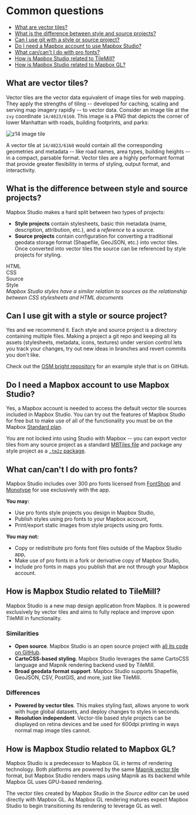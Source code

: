 Common questions
================

- [What are vector tiles?](#what-are-vector-tiles)
- [What is the difference between style and source projects?](#what-is-the-difference-between-style-and-source-projects)
- [Can I use git with a style or source project?](#can-i-use-git-with-a-style-or-source-project)
- [Do I need a Mapbox account to use Mapbox Studio?](#do-i-need-a-mapbox-account-to-use-mapbox-studio)
- [What can/can't I do with pro fonts?](#what-cancant-i-do-with-pro-fonts)
- [How is Mapbox Studio related to TileMill?](#how-is-mapbox-studio-related-to-tilemill)
- [How is Mapbox Studio related to Mapbox GL?](#how-is-mapbox-studio-related-to-mapbox-gl)

What are vector tiles?
----------------------

Vector tiles are the vector data equivalent of image tiles for web mapping. They apply the strengths of tiling -- developed for caching, scaling and serving map imagery rapidly -- to vector data. Consider an image tile at the `zxy` coordinate `14/4823/6160`. This image is a PNG that depicts the corner of lower Manhattan with roads, building footprints, and parks:

![z14 image tile](https://cloud.githubusercontent.com/assets/83384/3870695/97169564-20d9-11e4-8cc2-b2b75963fd5d.png)

A vector tile at `14/4823/6160` would contain all the corresponding geometries and metadata -- like road names, area types, building heights -- in a compact, parsable format. Vector tiles are a highly performant format that provide greater flexibility in terms of styling, output format, and interactivity.

What is the difference between style and source projects?
---------------------------------------------------------

Mapbox Studio makes a hard split between two types of projects:

- **Style projects** contain stylesheets, basic thin metadata (name, description, attribution, etc.), and a *reference* to a source.
- **Source projects** contain configuration for converting a traditional geodata storage format (Shapefile, GeoJSON, etc.) into vector tiles. Once converted into vector tiles the source can be referenced by style projects for styling.

<div class='clearfix space-bottom'>
    <div class='margin2 col8'>
        <div class='clearfix mobile-cols space-bottom1'>
            <div class='col6 center round-left fill-blue pad2 icon document'>
                HTML
            </div>
            <div class='col6 center round-right fill-purple pad2 icon pencil'>
                CSS
            </div>
        </div>
        <div class='clearfix mobile-cols space-bottom1'>
            <div class='col6 center round-left fill-blue pad2 icon polygon'>
                Source
            </div>
            <div class='col6 center round-right fill-purple pad2 icon paint'>
                Style
            </div>
        </div>
    </div>
    <div class='margin2 col8 small center'>
        <em>Mapbox Studio styles have a similar relation to sources as the relationship between CSS stylesheets and HTML documents</em>
    </div>
</div>

Can I use git with a style or source project?
---------------------------------------------

Yes and we recommend it. Each style and source project is a directory containing multiple files. Making a project a git repo and keeping all its assets (stylesheets, metadata, icons, textures) under version control lets you track your changes, try out new ideas in branches and revert commits you don't like.

Check out the [OSM bright repository](https://github.com/mapbox/osm-bright.tm2) for an example style that is on GitHub.

Do I need a Mapbox account to use Mapbox Studio?
------------------------------------------------

Yes, a Mapbox account is needed to access the default vector tile sources included in Mapbox Studio. You can try out the features of Mapbox Studio for free but to make use of all of the functionality you must be on the Mapbox [Standard plan](https://www.mapbox.com/plans/).

You are not locked into using Studio with Mapbox -- you can export vector tiles from any source project as a standard [MBTiles file](https://github.com/mapbox/mbtiles-spec) and package any style project as a [`.tm2z` package](https://github.com/mapbox/tilelive-vector).

What can/can't I do with pro fonts?
-----------------------------------

Mapbox Studio includes over 300 pro fonts licensed from [FontShop](http://www.fontshop.com/) and [Monotype](http://www.monotype.com/) for use exclusively with the app.

**You may:**

- Use pro fonts style projects you design in Mapbox Studio,
- Publish styles using pro fonts to your Mapbox account,
- Print/export static images from style projects using pro fonts.

**You may not:**

- Copy or redistribute pro fonts font files outside of the Mapbox Studio app,
- Make use of pro fonts in a fork or derivative copy of Mapbox Studio,
- Include pro fonts in maps you publish that are not through your Mapbox account.

How is Mapbox Studio related to TileMill?
-----------------------------------------

Mapbox Studio is a new map design application from Mapbox. It is powered exclusively by vector tiles and aims to fully replace and improve upon TileMill in functionality.

### Similarities

- **Open source**. Mapbox Studio is an open source project with [all its code on GitHub](https://github.com/mapbox/mapbox-studio).
- **CartoCSS-based styling**. Mapbox Studio leverages the same CartoCSS language and Mapnik rendering backend used by TileMill.
- **Broad geodata format support**. Mapbox Studio supports Shapefile, GeoJSON, CSV, PostGIS, and more, just like TileMill.

### Differences

- **Powered by vector tiles**. This makes styling fast, allows anyone to work with huge global datasets, and deploy changes to styles in seconds.
- **Resolution independent**. Vector-tile based style projects can be displayed on retina devices and be used for 600dpi printing in ways normal map image tiles cannot.

How is Mapbox Studio related to Mapbox GL?
------------------------------------------

Mapbox Studio is a predecessor to Mapbox GL in terms of rendering technology. Both platforms are powered by the same [Mapnik vector tile](https://github.com/mapbox/mapnik-vector-tile) format, but Mapbox Studio renders maps using Mapnik as its backend while Mapbox GL uses GPU-based rendering.

The vector tiles created by Mapbox Studio in the _Source editor_ can be used directly with Mapbox GL. As Mapbox GL rendering matures expect Mapbox Studio to begin transitioning its rendering to leverage GL as well.

